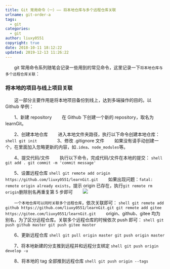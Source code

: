```yaml
---
title: Git 常用命令（一）—— 将本地仓库与多个远程仓库关联
urlname: git-order-a
tags:
  - git
categories:
  - git
author: liuxy0551
copyright: true
date: 2018-10-11 18:12:22
updated: 2019-12-13 11:26:22
---
```



　　git 常用命令系列随笔会记录一些用到的常见命令，这里记录一下`将本地仓库与多个远程仓库关联`：
<!--more-->


###  将本地的项目与线上项目关联

　　这一部分主要作用是将本地项目备份到线上，达到多端操作的目的。以 Github 举例：

　　1、新建 repository
　　在 Github 下创建一个新的 repository，取名为 learnGit。

　　2、创建本地仓库
　　进入本地文件夹路径，执行以下命令创建本地仓库：
    ``` shell
     git init
    ```
　　
　　3、修改 .gitignore 文件
　　如果没有请手动创建一个，在里面加入忽略更新的内容，如`.idea`、`node_modules`等。

　　4、提交代码/文件
　　执行以下命令，完成代码/文件在本地的提交：
    ``` shell
     git add .
     git commit -m 'commit message'
    ```

　　5、设置远程仓库
    ``` shell
    git remote add origin https://github.com/liuxy0551/learnGit.git
    ```
　　如果出现问题：`fatal: remote origin already exists`，提示 origin 已存在，执行`git remote rm origin`删除别名再重复第 5 步即可
　　![](https://liuxianyu.cn/image-hosting/posts/git-order/1.png)

　　`一个本地仓库可以同时关联多个远程仓库`，依次关联即可：
    ``` shell
     git remote add github https://github.com/liuxy0551/learnGit.git
     git remote add gitee https://gitee.com/liuxy0551/learnGit.git
    ```
　　origin、github、gitee 均为别名，为了区分远程仓库。关联多个远程仓库的时候依次 push 即可：
    ``` shell
    git push github master
    git push gitee master
    ```

　　6、更新远程仓库
    ``` shell
    git pull origin master
    git push origin master
    ```

　　7、将本地新建的分支推到远程并和远程分支绑定
    ``` shell
    git push origin develop -u
    ```

　　8、将本地的 tag 全部推到远程仓库
    ``` shell
    git push origin --tags
    ```
